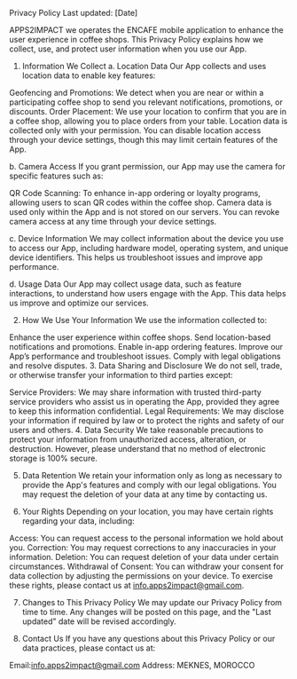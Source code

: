 Privacy Policy
Last updated: [Date]

APPS2IMPACT we operates the ENCAFE mobile application to enhance the user experience in coffee shops. This Privacy Policy explains how we collect, use, and protect user information when you use our App.

1. Information We Collect
a. Location Data
Our App collects and uses location data to enable key features:

Geofencing and Promotions: We detect when you are near or within a participating coffee shop to send you relevant notifications, promotions, or discounts.
Order Placement: We use your location to confirm that you are in a coffee shop, allowing you to place orders from your table.
Location data is collected only with your permission. You can disable location access through your device settings, though this may limit certain features of the App.

b. Camera Access
If you grant permission, our App may use the camera for specific features such as:

QR Code Scanning: To enhance in-app ordering or loyalty programs, allowing users to scan QR codes within the coffee shop.
Camera data is used only within the App and is not stored on our servers. You can revoke camera access at any time through your device settings.

c. Device Information
We may collect information about the device you use to access our App, including hardware model, operating system, and unique device identifiers. This helps us troubleshoot issues and improve app performance.

d. Usage Data
Our App may collect usage data, such as feature interactions, to understand how users engage with the App. This data helps us improve and optimize our services.

2. How We Use Your Information
We use the information collected to:

Enhance the user experience within coffee shops.
Send location-based notifications and promotions.
Enable in-app ordering features.
Improve our App’s performance and troubleshoot issues.
Comply with legal obligations and resolve disputes.
3. Data Sharing and Disclosure
We do not sell, trade, or otherwise transfer your information to third parties except:

Service Providers: We may share information with trusted third-party service providers who assist us in operating the App, provided they agree to keep this information confidential.
Legal Requirements: We may disclose your information if required by law or to protect the rights and safety of our users and others.
4. Data Security
We take reasonable precautions to protect your information from unauthorized access, alteration, or destruction. However, please understand that no method of electronic storage is 100% secure.

5. Data Retention
We retain your information only as long as necessary to provide the App's features and comply with our legal obligations. You may request the deletion of your data at any time by contacting us.

6. Your Rights
Depending on your location, you may have certain rights regarding your data, including:

Access: You can request access to the personal information we hold about you.
Correction: You may request corrections to any inaccuracies in your information.
Deletion: You can request deletion of your data under certain circumstances.
Withdrawal of Consent: You can withdraw your consent for data collection by adjusting the permissions on your device.
To exercise these rights, please contact us at info.apps2impact@gmail.com.

7. Changes to This Privacy Policy
We may update our Privacy Policy from time to time. Any changes will be posted on this page, and the "Last updated" date will be revised accordingly.

8. Contact Us
If you have any questions about this Privacy Policy or our data practices, please contact us at:

Email:info.apps2impact@gmail.com
Address: MEKNES, MOROCCO
